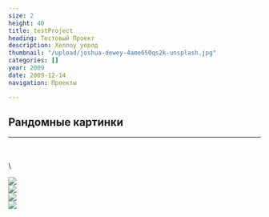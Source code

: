 ```yaml
---
size: 2
height: 40
title: testProject
heading: Тестовый Проект
description: Хеллоу уорлд
thumbnail: "/upload/joshua-dewey-4ame650qs2k-unsplash.jpg"
categories: []
year: 2009
date: 2009-12-14
navigation: Проекты

---
```

## Рандомные картинки
---
\
\
\
<div style="display: grid; grid-template-columns: repeat(auto-
fit, minmax(20rem, 1fr));">
<!-- ссылки на картинки формата HTML вставить под этой надписью
\-->
<a href="https://i.imgur.com/AG2Bexp.jpg" target="_blank"><img
src="https://source.unsplash.com/?nature" /></a>
<a href="https://i.imgur.com/AG2Bexp.jpg" target="_blank"><img
src="https://source.unsplash.com/?water" /></a>
<a href="https://i.imgur.com/AG2Bexp.jpg" target="_blank"><img
src="https://source.unsplash.com/?city" /></a>
<a href="https://i.imgur.com/AG2Bexp.jpg" target="_blank"><img
src="https://source.unsplash.com/?forrest" /></a>
</div>